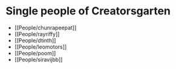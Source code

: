 # Single people of Creatorsgarten

- [[People/chunrapeepat]]
- [[People/rayriffy]]
- [[People/dtinth]]
- [[People/leomotors]]
- [[People/poom]]
- [[People/siravijbb]]